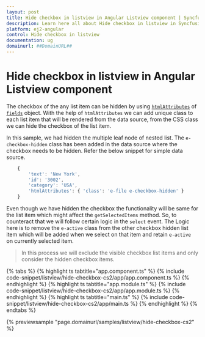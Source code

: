 ```yaml
---
layout: post
title: Hide checkbox in listview in Angular Listview component | Syncfusion
description: Learn here all about Hide checkbox in listview in Syncfusion Angular Listview component of Syncfusion Essential JS 2 and more.
platform: ej2-angular
control: Hide checkbox in listview 
documentation: ug
domainurl: ##DomainURL##
---
```


# Hide checkbox in listview in Angular Listview component

The checkbox of the any list item can be hidden by using [`htmlAttributes`](https://ej2.syncfusion.com/angular/documentation/api/list-view#htmlattributes) of [`fields`](https://ej2.syncfusion.com/angular/documentation/api/list-view#fields) object. With
the help of `htmlAttributes` we can add unique class to each list item that will be rendered from the data source, from the CSS class we can hide the checkbox of the list item.

In this sample, we had hidden the multiple leaf node of nested list. The `e-checkbox-hidden` class has been added in the data source where the checkbox needs to be hidden. Refer the below snippet for simple data source.

```typescript
    {
        'text': 'New York',
        'id': '3002',
        'category': 'USA',
        'htmlAttributes': { 'class': 'e-file e-checkbox-hidden' }
    }
```

Even though we have hidden the checkbox the functionality will be same for the list item which might affect the `getSelectedItems` method. So, to counteract that we will follow certain logic in the `select` event. The Logic here is to remove the `e-active` class from the other checkbox hidden list item which will be added when we select on that item and retain `e-active` on currently selected item.

> In this process we will exclude the visible checkbox list items and only consider the hidden checkbox items.

{% tabs %}
{% highlight ts tabtitle="app.component.ts" %}
{% include code-snippet/listview/hide-checkbox-cs2/app/app.component.ts %}
{% endhighlight %}
{% highlight ts tabtitle="app.module.ts" %}
{% include code-snippet/listview/hide-checkbox-cs2/app/app.module.ts %}
{% endhighlight %}
{% highlight ts tabtitle="main.ts" %}
{% include code-snippet/listview/hide-checkbox-cs2/app/main.ts %}
{% endhighlight %}
{% endtabs %}
  
{% previewsample "page.domainurl/samples/listview/hide-checkbox-cs2" %}
